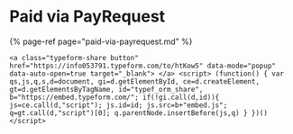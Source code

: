 # Paid via PayRequest

{% page-ref page="paid-via-payrequest.md" %}



```text
<a class="typeform-share button" href="https://info053791.typeform.com/to/htKow5" data-mode="popup" data-auto-open=true target="_blank"> </a> <script> (function() { var qs,js,q,s,d=document, gi=d.getElementById, ce=d.createElement, gt=d.getElementsByTagName, id="typef_orm_share", b="https://embed.typeform.com/"; if(!gi.call(d,id)){ js=ce.call(d,"script"); js.id=id; js.src=b+"embed.js"; q=gt.call(d,"script")[0]; q.parentNode.insertBefore(js,q) } })() </script>


```

